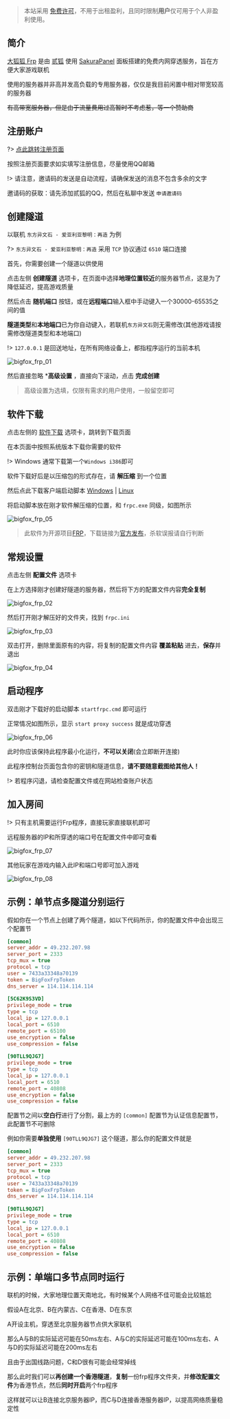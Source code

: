 > 本站采用 [免费许可](https://github.com/ZeroDream-CN/SakuraPanel/blob/master/LICENSE)，不用于出租盈利，且同时限制**用户**仅可用于个人非盈利使用。
## 简介

[大狐狐 Frp](https://sakura.zerda.top/) 是由 [贰狐](https://www.aobacore.com/) 使用 [SakuraPanel](https://github.com/ZeroDream-CN/SakuraPanel) 面板搭建的免费内网穿透服务，旨在方便大家游戏联机

使用的服务器并非高并发高负载的专用服务器，仅仅是我目前闲置中相对带宽较高的服务器

~~有高带宽服务器，但是由于流量费用过高暂时不考虑惹，等一个赞助商~~

## 注册账户

?> [点此跳转注册页面](https://sakura.zerda.top/?page=register)

按照注册页面要求如实填写注册信息，尽量使用QQ邮箱

!> 请注意，邀请码的发送是自动流程，请确保发送的消息不包含多余的文字

邀请码的获取：请先添加贰狐的QQ，然后在私聊中发送 `申请邀请码`

## 创建隧道

以联机 `东方异文石 - 爱亚利亚黎明：再造` 为例

?> `东方异文石 - 爱亚利亚黎明：再造` 采用 `TCP` 协议通过 `6510` 端口连接

首先，你需要创建一个隧道以供使用

点击左侧 **创建隧道** 选项卡，在页面中选择**地理位置较近**的服务器节点，这是为了降低延迟，提高游戏质量

然后点击 **随机端口** 按钮，或在**远程端口**输入框中手动键入一个30000-65535之间的值

**隧道类型**和**本地端口**已为你自动键入，若联机`东方异文石`则无需修改(其他游戏请按需修改隧道类型和本地端口)

!> `127.0.0.1` 是回送地址，在所有网络设备上，都指程序运行的当前本机

![bigfox_frp_01](_static\bigfox_frp_01.png ':size=80%')

然后直接忽略 ***高级设置** ，直接向下滚动，点击 **完成创建**

> 高级设置为选填，仅限有需求的用户使用，一般留空即可

## 软件下载

点击左侧的 [软件下载](https://sakura.zerda.top/?page=panel&module=download) 选项卡，跳转到下载页面

在本页面中按照系统版本下载你需要的软件

!> Windows 通常下载第一个`Windows i386`即可

软件下载好后是以压缩包的形式存在，请 **解压缩** 到一个位置

然后点此下载客户端启动脚本 [Windows](https://sakura.zerda.top/doc/startfrpc.cmd) |  [Linux](https://sakura.zerda.top/doc/startfrpc.sh)

将启动脚本放在刚才软件解压缩的位置，和 `frpc.exe` 同级，如图所示

![bigfox_frp_05](_static\bigfox_frp_05.png)

> 此软件为开源项目[FRP](https://github.com/fatedier/frp/)，下载链接为[官方发布](https://github.com/fatedier/frp/releases)，杀软误报请自行判断

## 常规设置

点击左侧 **配置文件** 选项卡

在上方选择刚才创建好隧道的服务器，然后将下方的配置文件内容**完全复制**

![bigfox_frp_02](_static\bigfox_frp_02.png)

然后打开刚才解压好的文件夹，找到 `frpc.ini`

![bigfox_frp_03](_static\bigfox_frp_03.png)

双击打开，删除里面原有的内容，将复制的配置文件内容 **覆盖粘贴** 进去，**保存**并退出

![bigfox_frp_04](_static\bigfox_frp_04.png)

## 启动程序

双击刚才下载好的启动脚本 `startfrpc.cmd` 即可运行

正常情况如图所示，显示 `start proxy success` 就是成功穿透

![bigfox_frp_06](_static\bigfox_frp_06.png)

此时你应该保持此程序最小化运行，**不可以关闭**(会立即断开连接)

此程序控制台页面包含你的密钥和隧道信息，**请不要随意截图给其他人！**

!> 若程序闪退，请检查配置文件或在网站检查账户状态

## 加入房间

!> 只有主机需要运行Frp程序，直接玩家直接联机即可

远程服务器的IP和所穿透的端口号在配置文件中即可查看

![bigfox_frp_07](_static\bigfox_frp_07.png)

其他玩家在游戏内输入此IP和端口号即可加入游戏

![bigfox_frp_08](_static\bigfox_frp_08.png)

## 示例：单节点多隧道分别运行

假如你在一个节点上创建了两个隧道，如以下代码所示，你的配置文件中会出现三个配置节

``` ini
[common]
server_addr = 49.232.207.98
server_port = 2333
tcp_mux = true
protocol = tcp
user = 7433a33348a70139
token = BigFoxFrpToken
dns_server = 114.114.114.114
 
[5C62K9S3VD]
privilege_mode = true
type = tcp
local_ip = 127.0.0.1
local_port = 6510
remote_port = 65100
use_encryption = false
use_compression = false
 
[90TLL9QJG7]
privilege_mode = true
type = tcp
local_ip = 127.0.0.1
local_port = 6510
remote_port = 40808
use_encryption = false
use_compression = false
```

配置节之间以**空白行**进行了分割，最上方的 `[common]` 配置节为认证信息配置节，此配置节不可删除

例如你需要**单独使用** `[90TLL9QJG7]` 这个隧道，那么你的配置文件就是

``` ini
[common]
server_addr = 49.232.207.98
server_port = 2333
tcp_mux = true
protocol = tcp
user = 7433a33348a70139
token = BigFoxFrpToken
dns_server = 114.114.114.114
 
[90TLL9QJG7]
privilege_mode = true
type = tcp
local_ip = 127.0.0.1
local_port = 6510
remote_port = 40808
use_encryption = false
use_compression = false
```

## 示例：单端口多节点同时运行

联机的时候，大家地理位置天南地北，有时候某个人网络不佳可能会比较尴尬

假设A在北京、B在内蒙古、C在香港、D在东京

A开设主机，穿透至北京服务器节点供大家联机

那么A与B的实际延迟可能在50ms左右、A与C的实际延迟可能在100ms左右、A与D的实际延迟可能在200ms左右

且由于出国线路问题，C和D很有可能会经常掉线

那么此时我们可以**再创建一个香港隧道**，**复制**一份frp程序文件夹，并**修改配置文件**为香港节点，然后**同时开启**两个frp程序

这样就可以让B连接北京服务器IP，而C与D连接香港服务器IP，以提高网络质量稳定性